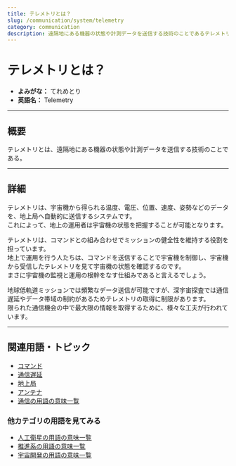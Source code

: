 ```yaml
---
title: テレメトリとは？
slug: /communication/system/telemetry
category: communication
description: 遠隔地にある機器の状態や計測データを送信する技術のことであるテレメトリの意味・定義・内容について解説します．
---
```


# テレメトリとは？

- **よみがな：** てれめとり  
- **英語名：** Telemetry  

---

## 概要

テレメトリとは、遠隔地にある機器の状態や計測データを送信する技術のことである。  

---

## 詳細

テレメトリは、宇宙機から得られる温度、電圧、位置、速度、姿勢などのデータを、地上局へ自動的に送信するシステムです。  
これによって、地上の運用者は宇宙機の状態を把握することが可能となります。  

テレメトリは、コマンドとの組み合わせでミッションの健全性を維持する役割を担っています。  
地上で運用を行う人たちは、コマンドを送信することで宇宙機を制御し、宇宙機から受信したテレメトリを見て宇宙機の状態を確認するのです。  
まさに宇宙機の監視と運用の根幹をなす仕組みであると言えるでしょう。  

地球低軌道ミッションでは頻繁なデータ送信が可能ですが、深宇宙探査では通信遅延やデータ帯域の制約があるためテレメトリの取得に制限があります。  
限られた通信機会の中で最大限の情報を取得するために、様々な工夫が行われています。  

---

## 関連用語・トピック

- [コマンド](/docs/communication/system/command/)
- [通信遅延](/docs/communication/technology/communication-delay/)
- [地上局](/docs/communication/system/ground-station/)
- [アンテナ](/docs/communication/technology/antenna/)
- [通信の用語の意味一覧](/docs/category/communication/)

### 他カテゴリの用語を見てみる
- [人工衛星の用語の意味一覧](/docs/category/satellite/)
- [推進系の用語の意味一覧](/docs/category/propulsion/)
- [宇宙開発の用語の意味一覧](/docs/category/glossary/)
